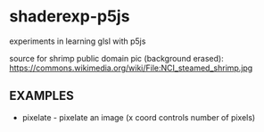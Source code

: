 # shaderexp-p5js
experiments in learning glsl with p5js

source for shrimp public domain pic (background erased): https://commons.wikimedia.org/wiki/File:NCI_steamed_shrimp.jpg

## EXAMPLES
- pixelate - pixelate an image (x coord controls number of pixels)
